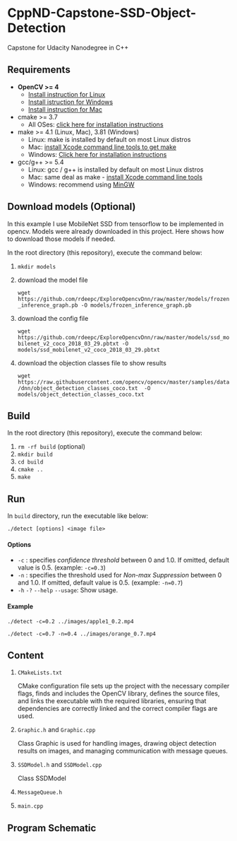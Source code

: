 # CppND-Capstone-SSD-Object-Detection

Capstone for Udacity Nanodegree in C++

## Requirements

- **OpenCV >= 4**
  - [Install instruction for Linux](https://docs.opencv.org/4.1.1/d7/d9f/tutorial_linux_install.html)
  - [Install istruction for Windows](https://www.learnopencv.com/install-opencv-4-on-windows/)
  - [Install instruction for Mac](https://www.learnopencv.com/install-opencv-4-on-macos/)
- cmake >= 3.7
  - All OSes: [click here for installation instructions](https://cmake.org/install/)
- make >= 4.1 (Linux, Mac), 3.81 (Windows)
  - Linux: make is installed by default on most Linux distros
  - Mac: [install Xcode command line tools to get make](https://developer.apple.com/xcode/features/)
  - Windows: [Click here for installation instructions](http://gnuwin32.sourceforge.net/packages/make.htm)
- gcc/g++ >= 5.4
  - Linux: gcc / g++ is installed by default on most Linux distros
  - Mac: same deal as make - [install Xcode command line tools](https://developer.apple.com/xcode/features/)
  - Windows: recommend using [MinGW](http://www.mingw.org/)

## Download models (Optional)

In this example I use MobileNet SSD from tensorflow to be implemented in opencv. Models were already downloaded in this project. Here shows how to download those models if needed.

In the root directory (this repository), execute the command below:

1. `mkdir models`

2.  download the model file 

    `wget https://github.com/rdeepc/ExploreOpencvDnn/raw/master/models/frozen_inference_graph.pb -O models/frozen_inference_graph.pb`


3. download the config file

    `wget https://github.com/rdeepc/ExploreOpencvDnn/raw/master/models/ssd_mobilenet_v2_coco_2018_03_29.pbtxt -O models/ssd_mobilenet_v2_coco_2018_03_29.pbtxt`

4. download the objection classes file to show results

    `wget https://raw.githubusercontent.com/opencv/opencv/master/samples/data/dnn/object_detection_classes_coco.txt  -O models/object_detection_classes_coco.txt `

## Build

In the root directory (this repository), execute the command below:

1. `rm -rf build` (optional)
2. `mkdir build`
3. `cd build`
4. `cmake ..`
5. `make`

## Run

In `build` directory, run the executable like below:

`./detect [options] <image file>`
 

#### Options

- `-c` : specifies _confidence threshold_ between 0 and 1.0. If omitted, default value is 0.5. (example: `-c=0.3`)
- `-n` : specifies the threshold used for _Non-max Suppression_ between 0 and 1.0. If omitted, default value is 0.5. (example: `-n=0.7`)
- `-h` `-?` `--help` `--usage`: Show usage.

#### Example

`./detect -c=0.2 ../images/apple1_0.2.mp4`

`./detect -c=0.7 -n=0.4 ../images/orange_0.7.mp4`

## Content

1. `CMakeLists.txt`

    CMake configuration file sets up the project with the necessary compiler flags, finds and includes the OpenCV library, defines the source files, and links the executable with the required libraries, ensuring that dependencies are correctly linked and the correct compiler flags are used.

2. `Graphic.h` and `Graphic.cpp`

    Class Graphic is used for handling images, drawing object detection results on images, and managing communication with message queues.  

3. `SSDModel.h` and `SSDModel.cpp`

    Class SSDModel 

4. `MessageQueue.h`


5. `main.cpp`


## Program Schematic

